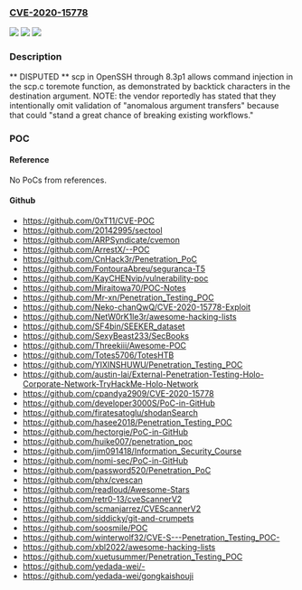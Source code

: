 ### [CVE-2020-15778](https://cve.mitre.org/cgi-bin/cvename.cgi?name=CVE-2020-15778)
![](https://img.shields.io/static/v1?label=Product&message=n%2Fa&color=blue)
![](https://img.shields.io/static/v1?label=Version&message=n%2Fa&color=blue)
![](https://img.shields.io/static/v1?label=Vulnerability&message=n%2Fa&color=brighgreen)

### Description

** DISPUTED ** scp in OpenSSH through 8.3p1 allows command injection in the scp.c toremote function, as demonstrated by backtick characters in the destination argument. NOTE: the vendor reportedly has stated that they intentionally omit validation of "anomalous argument transfers" because that could "stand a great chance of breaking existing workflows."

### POC

#### Reference
No PoCs from references.

#### Github
- https://github.com/0xT11/CVE-POC
- https://github.com/20142995/sectool
- https://github.com/ARPSyndicate/cvemon
- https://github.com/ArrestX/--POC
- https://github.com/CnHack3r/Penetration_PoC
- https://github.com/FontouraAbreu/seguranca-T5
- https://github.com/KayCHENvip/vulnerability-poc
- https://github.com/Miraitowa70/POC-Notes
- https://github.com/Mr-xn/Penetration_Testing_POC
- https://github.com/Neko-chanQwQ/CVE-2020-15778-Exploit
- https://github.com/NetW0rK1le3r/awesome-hacking-lists
- https://github.com/SF4bin/SEEKER_dataset
- https://github.com/SexyBeast233/SecBooks
- https://github.com/Threekiii/Awesome-POC
- https://github.com/Totes5706/TotesHTB
- https://github.com/YIXINSHUWU/Penetration_Testing_POC
- https://github.com/austin-lai/External-Penetration-Testing-Holo-Corporate-Network-TryHackMe-Holo-Network
- https://github.com/cpandya2909/CVE-2020-15778
- https://github.com/developer3000S/PoC-in-GitHub
- https://github.com/firatesatoglu/shodanSearch
- https://github.com/hasee2018/Penetration_Testing_POC
- https://github.com/hectorgie/PoC-in-GitHub
- https://github.com/huike007/penetration_poc
- https://github.com/jim091418/Information_Security_Course
- https://github.com/nomi-sec/PoC-in-GitHub
- https://github.com/password520/Penetration_PoC
- https://github.com/phx/cvescan
- https://github.com/readloud/Awesome-Stars
- https://github.com/retr0-13/cveScannerV2
- https://github.com/scmanjarrez/CVEScannerV2
- https://github.com/siddicky/git-and-crumpets
- https://github.com/soosmile/POC
- https://github.com/winterwolf32/CVE-S---Penetration_Testing_POC-
- https://github.com/xbl2022/awesome-hacking-lists
- https://github.com/xuetusummer/Penetration_Testing_POC
- https://github.com/yedada-wei/-
- https://github.com/yedada-wei/gongkaishouji

